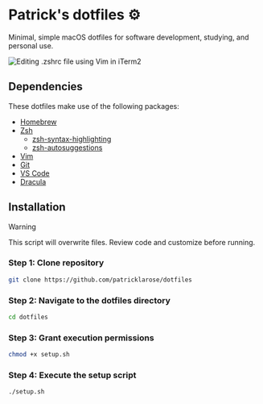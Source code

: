 # Patrick's dotfiles ⚙️
Minimal, simple macOS dotfiles for software development, studying, and personal use.

![Editing .zshrc file using Vim in iTerm2](https://github.com/user-attachments/assets/4534385a-4066-4b5b-b804-d503d6d1aeeb)

## Dependencies
These dotfiles make use of the following packages:
* [Homebrew](https://brew.sh)
* [Zsh](https://www.zsh.org/)
    * [zsh-syntax-highlighting](https://github.com/zsh-users/zsh-syntax-highlighting)
    * [zsh-autosuggestions](https://github.com/zsh-users/zsh-autosuggestions)
* [Vim](https://www.vim.org/)
* [Git](https://git-scm.com/)
* [VS Code](https://code.visualstudio.com/)
* [Dracula](https://draculatheme.com)

## Installation

> [!WARNING]
> This script will overwrite files. Review code and customize before running.

### Step 1: Clone repository
```bash
git clone https://github.com/patricklarose/dotfiles
```

### Step 2: Navigate to the dotfiles directory
```bash 
cd dotfiles
```

### Step 3: Grant execution permissions
```bash
chmod +x setup.sh
```

### Step 4: Execute the setup script
```bash
./setup.sh
```

